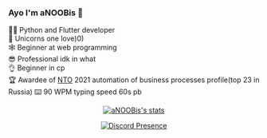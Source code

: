 ### Ayo I'm aNOOBis 🦄

🧑‍💻 Python and Flutter developer<br>
🦄 Unicorns one love)0)<br>
🕸️ Beginner at web programming<br>
😎 Professional idk in what<br>
👌 Beginner in cp<br>
🏆 Awardee of [NTO](https://ntcontest.ru/) 2021 automation of business processes profile(top 23 in Russia)
⌨️ 90 WPM typing speed 60s pb

<center>
<a href="https://github.com/aNOOBisTheGod">
  <img src="https://github-readme-stats.vercel.app/api?username=aNOOBisTheGod&show_icons=true&include_all_commits=true&show_icons=true&title_color=eebbae&icon_color=eebbae&text_color=16bb9a&bg_color=330e3b" alt="aNOOBis's stats" />
</a>
<div height=100>
<div>
  



[![Discord Presence](https://lanyard-profile-readme.vercel.app/api/661157502989238282)](https://discord.com/users/661157502989238282)

</center>

